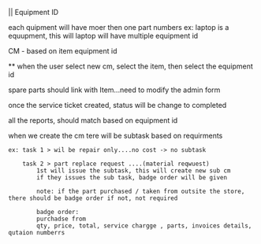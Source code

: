 || Equipment ID

each quipment will have moer then one part numbers
ex: laptop is a equupment, this will laptop will have multiple equipment id

CM - based on item equipment id 

** when the user select new cm,  select the item, then select the equipment id


spare parts should link with Item...need to modify the admin form


once the service ticket created, status will be change to completed

all the reports, should match based on equipment id

when we create the cm
    tere will be subtask based on requirments

    ex: task 1 > wil be repair only....no cost -> no subtask

        task 2 > part replace request ....(material reqwuest)
            1st will issue the subtask, this will create new sub cm
            if they issues the sub task, badge order will be given

            note: if the part purchased / taken from outsite the store, there should be badge order if not, not required

            badge order:
            purchadse from
            qty, price, total, service chargge , parts, invoices details, qutaion numberrs




